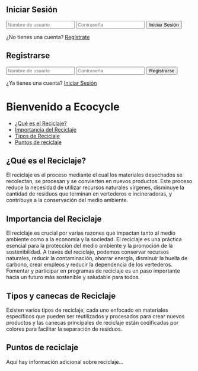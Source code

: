 <!DOCTYPE html>
<html lang="es">
<head>
    <meta charset="UTF-8">
    <meta name="viewport" content="width=device-width, initial-scale=1.0">
    <title>Login y Registro</title>
    <link rel="stylesheet" href="style/style.css">
</head>
<body>
    <div class="container">
        <div id="form-container" class="active">
            <form id="login-form" class="form">
                <h2>Iniciar Sesión</h2>
                <input type="text" id="login-username" placeholder="Nombre de usuario" required>
                <input type="password" id="login-password" placeholder="Contraseña" required>
                <button type="submit">Iniciar Sesión</button>
                <p>¿No tienes una cuenta? <a href="#" onclick="showRegister()">Regístrate</a></p>
            </form>
            <form id="register-form" class="form hidden">
                <h2>Registrarse</h2>
                <input type="text" id="register-username" placeholder="Nombre de usuario" required>
                <input type="password" id="register-password" placeholder="Contraseña" required>
                <button type="submit">Registrarse</button>
                <p>¿Ya tienes una cuenta? <a href="#" onclick="showLogin()">Iniciar Sesión</a></p>
            </form>
        </div>
        <div id="menu-container" class="inactive">
            <h1>Bienvenido a Ecocycle</h1>
            <nav>
                <ul>
                    <li><a href="#reciclaje" onclick="navigateToSection('reciclaje')">¿Qué es el Reciclaje?</a></li>
                    <li><a href="#importancia" onclick="navigateToSection('importancia')">Importancia del Reciclaje</a></li>
                    <li><a href="#tipos" onclick="navigateToSection('tipos')">Tipos de Reciclaje</a></li>
                    <li><a href="#Ubicacion" onclick="navigateToSection('Ubicacion')">Puntos de reciclaje</a></li>
                </ul>
            </nav>
            <section id="reciclaje" class="section inactive">
            <h2>¿Qué es el Reciclaje?</h2>
            <p>El reciclaje es el proceso mediante el cual los materiales desechados se recolectan, se procesan y se convierten
                 en nuevos productos. Este proceso reduce la necesidad de utilizar recursos naturales vírgenes, disminuye la cantidad
                  de residuos que terminan en vertederos e incineradoras, y contribuye a la conservación del medio ambiente.</p>
            </section>
            <section id="importancia" class="section inactive">
                <h2>Importancia del Reciclaje</h2>
                <p>El reciclaje es crucial por varias razones que impactan tanto al medio ambiente como a la economía y 
                    la sociedad. El reciclaje es una práctica esencial para la protección del medio ambiente y la promoción de la 
                    sostenibilidad. A través del reciclaje, podemos conservar recursos naturales, reducir la contaminación, ahorrar 
                    energía, disminuir la huella de carbono, crear empleos y reducir la dependencia de los vertederos. Fomentar 
                    y participar en programas de reciclaje es un paso importante hacia un futuro más sostenible y saludable para 
                    todos.</p>
            </section>
            <section id="tipos" class="section inactive">
                <h2>Tipos y canecas de Reciclaje</h2>
                <p>Existen varios tipos de reciclaje, cada uno enfocado en materiales específicos que pueden ser reutilizados y 
                    procesados para crear nuevos productos y las canecas principales de reciclaje están codificadas por colores para 
                    facilitar la separación de residuos.</p>
            </section>
            <section id="Ubicacion" class="section inactive">
                <h2>Puntos de reciclaje</h2>
                <p>Aquí hay información adicional sobre reciclaje...</p>
            </section>
        </div>
    </div>
    <script src="script/script.js"></script>
</body>
</html>

